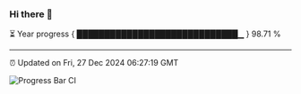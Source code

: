 ### Hi there 👋

⏳ Year progress { █████████████████████████████▁ } 98.71 %

---

⏰ Updated on Fri, 27 Dec 2024 06:27:19 GMT

![Progress Bar CI](https://github.com/liununu/liununu/workflows/Progress%20Bar%20CI/badge.svg)
